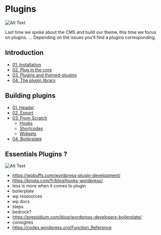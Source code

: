 # Plugins

![Alt Text](https://www.making-digital.fr/wp-content/uploads/2018/11/logo-wordPress.png)

Last time we spoke about the CMS and build our theme, this time we focus on plugins. 
...
Depending on the issues you'll find a plugins corresponding.

## Introduction

- [01. Installation](/)
- [02. Plug in the core](/)
- [03. Plugins and themed-plugins](/)
- [04. The plugin library](/)

## Building plugins

- [01. Header](/)
- [02. Export](/)
- [03. From Scratch](/)
	- [Hooks](/)
	- [Shortcodes](/)
	- [Widgets](/)
- [04. Boilerplate](/)

## Essentials Plugins ?

![Alt Text](https://c.tenor.com/enoxxJtm0yMAAAAC/neo-plugging-to-matrix.gif)

- https://wpbuffs.com/wordpress-plugin-development/
- https://kinsta.com/fr/blog/hooks-wordpress/
- less is more when it comes to plugin
- boilerplate
- wp ressources
- wp docs
- steps
- bedrock?
- https://pressidium.com/blog/wordpress-developers-boilerplate/
- consignes
- https://codex.wordpress.org/Function_Reference
